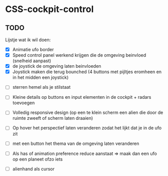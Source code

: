 # CSS-cockpit-control

## TODO

Lijstje wat ik wil doen:

- [x] Animatie ufo border
- [x] Speed control panel werkend krijgen die de omgeving beinvloed (snelheid aanpast)
- [x] de joystick de omgeving laten beinvloeden
- [x] Joystick maken die terug bounched (4 buttons met pijltjes eromheen en in het midden een joystick)

<!-- - [x] Animatie omgeving laten bewegen en mee experimenteren -->
- [ ] sterren hemel als je stilstaat
- [ ] Kleine details op buttons en input elementen in de cockpit + radars toevoegen
- [ ] Volledig responsive design (op een te klein scherm een alien die door de ruimte zweeft of scherm laten draaien)
- [ ] Op hover het perspectief laten veranderen zodat het lijkt dat je in de ufo zit
- [ ] met een button het thema van de omgeving laten veranderen
- [ ] Als has of animation preference reduce aanstaat => maak dan een ufo op een planeet ofzo iets
- [ ] alienhand als cursor

